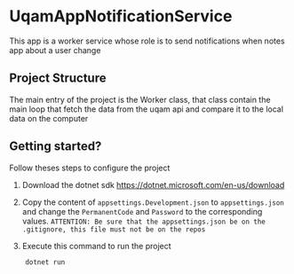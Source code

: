 # UqamAppNotificationService

This app is a worker service whose role is to send notifications when notes app about a user change

## Project Structure
The main entry of the project is the Worker class,
that class contain the main loop that fetch the data from the uqam api and
compare it to the local data on the computer

## Getting started?

Follow theses steps to configure the project

1. Download the dotnet sdk https://dotnet.microsoft.com/en-us/download

1. Copy the content of `appsettings.Development.json` to `appsettings.json` and change the `PermanentCode` and `Password` to the corresponding values. 
`ATTENTION: Be sure that the appsettings.json be on the .gitignore, this file must not be on the repos`

1. Execute this command to run the project 
```bash
    dotnet run
```
